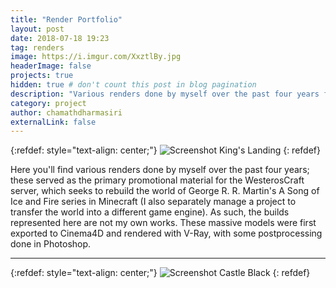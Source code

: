 ```yaml
---
title: "Render Portfolio"
layout: post
date: 2018-07-18 19:23
tag: renders
image: https://i.imgur.com/XxztlBy.jpg
headerImage: false
projects: true
hidden: true # don't count this post in blog pagination
description: "Various renders done by myself over the past four years for the WesterosCraft server."
category: project
author: chamathdharmasiri
externalLink: false
---
```


{:refdef: style="text-align: center;"}
![Screenshot](https://i.imgur.com/XxztlBy.jpg)
King's Landing
{: refdef}

Here you'll find various renders done by myself over the past four years; these served as the primary promotional material for the WesterosCraft server, which seeks to rebuild the world of George R. R. Martin's A Song of Ice and Fire series in Minecraft (I also separately manage a project to transfer the world into a different game engine). As such, the builds represented here are not my own works. These massive models were first exported to Cinema4D and rendered with V-Ray, with some postprocessing done in Photoshop.

---


{:refdef: style="text-align: center;"}
![Screenshot](https://i.imgur.com/knHzcN7.jpg)
Castle Black
{: refdef}